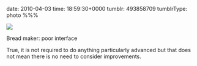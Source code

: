 date: 2010-04-03
time: 18:59:30+0000
tumblr: 493858709
tumblrType: photo
%%%

![](tumblr_l0be36sT7j1qbnvjco1_640.jpg)

Bread maker: poor interface

True, it is not required to do anything particularly advanced but that does not mean there is no need to consider improvements.
